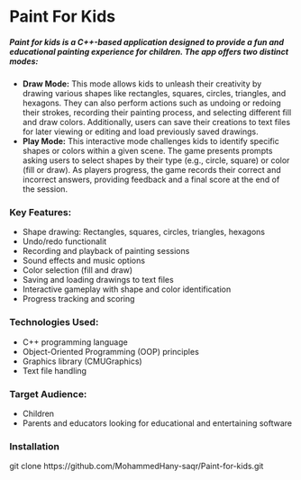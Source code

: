 <h1>Paint For Kids</h1>
<h5>Paint for kids is a C++-based application designed to provide a fun and educational painting experience for children. The app offers two distinct modes:</h5>
<ul>
  <li><b>Draw Mode:</b></b> This mode allows kids to unleash their creativity by drawing various shapes like rectangles, squares, circles, triangles, and hexagons. They can also perform actions such as undoing or redoing their strokes, recording their painting process, and selecting different fill and draw colors. Additionally, users can save their creations to text files for later viewing or editing and load previously saved drawings.</li>
  <li><b>Play Mode:</b> This interactive mode challenges kids to identify specific shapes or colors within a given scene. The game presents prompts asking users to select shapes by their type (e.g., circle, square) or color (fill or draw). As players progress, the game records their correct and incorrect answers, providing feedback and a final score at the end of the session.</li>
</ul>
<h3>Key Features:</h3>
<ul>
  <li>Shape drawing: Rectangles, squares, circles, triangles, hexagons</li>
  <li>Undo/redo functionalit</li>
  <li>Recording and playback of painting sessions</li>
  <li>Sound effects and music options</li>
  <li>Color selection (fill and draw)</li>
  <li>Saving and loading drawings to text files</li>
  <li>Interactive gameplay with shape and color identification</li>
  <li>Progress tracking and scoring</li>
</ul>
<h3>Technologies Used:</h3>
<ul>
  <li>C++ programming language</li>
  <li>Object-Oriented Programming (OOP) principles</li>
  <li>Graphics library (CMUGraphics)</li>
  <li>Text file handling</li>
</ul>
<h3>Target Audience:</h3>
<ul>
  <li>Children </li>
  <li>Parents and educators looking for educational and entertaining software</li>
</ul>
<h3>Installation</h3>
<p>git clone https://github.com/MohammedHany-saqr/Paint-for-kids.git</p>
